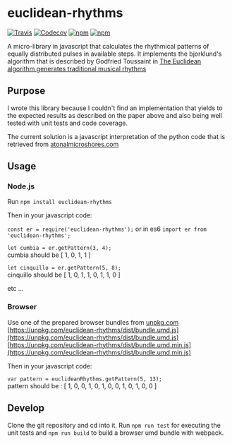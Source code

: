 # euclidean-rhythms

[![Travis](https://img.shields.io/travis/mkontogiannis/euclidean-rhythms.svg?style=flat-square)](https://travis-ci.org/mkontogiannis/euclidean-rhythms)
[![Codecov](https://img.shields.io/codecov/c/gh/mkontogiannis/euclidean-rhythms.svg?style=flat-square)](https://codecov.io/gh/mkontogiannis/euclidean-rhythms)
[![npm](https://img.shields.io/npm/v/euclidean-rhythms.svg?style=flat-square)](https://www.npmjs.com/package/euclidean-rhythms)
[![npm](https://img.shields.io/npm/dt/euclidean-rhythms.svg?style=flat-square)](https://www.npmjs.com/package/euclidean-rhythms)

A micro-library in javascript that calculates the rhythmical patterns of equally distributed pulses in available steps.
It implements the bjorklund's algorithm that is described by Godfried Toussaint in [The Euclidean algorithm generates traditional musical rhythms](http://cgm.cs.mcgill.ca/~godfried/publications/banff.pdf)

## Purpose

I wrote this library because I couldn't find an implementation that yields to the expected results as described on the paper above and also being well tested with unit tests and code coverage.

The current solution is a javascript interpretation of the python code that is retrieved from [atonalmicroshores.com](http://www.atonalmicroshores.com/2014/03/bjorklund-py/)

## Usage

### Node.js
Run `npm install euclidean-rhythms`

Then in your javascript code:

`const er = require('euclidean-rhythms');`
or in es6
`import er from 'euclidean-rhythms';`

`let cumbia = er.getPattern(3, 4);`<br />
cumbia should be [ 1, 0, 1, 1 ]

`let cinquillo = er.getPattern(5, 8);`<br />
cinquillo should be [ 1, 0, 1, 1, 0, 1, 1, 0 ]

etc ...

### Browser
Use one of the prepared browser bundles from [unpkg.com](https://unpkg.com) <br />
[https://unpkg.com/euclidean-rhythms/dist/bundle.umd.js](https://unpkg.com/euclidean-rhythms/dist/bundle.umd.js) <br />
[https://unpkg.com/euclidean-rhythms/dist/bundle.umd.min.js](https://unpkg.com/euclidean-rhythms/dist/bundle.umd.min.js) <br />

Then in your javascript code:

`var pattern = euclideanRhythms.getPattern(5, 13);`<br />
 pattern should be : [ 1, 0, 0, 1, 0, 1, 0, 0, 1, 0, 1, 0, 0 ]

## Develop

Clone the git repository and cd into it.
Run `npm run test` for executing the unit tests and `npm run build` to build a browser umd bundle with webpack.
